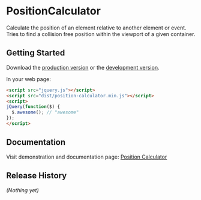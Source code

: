 # PositionCalculator

Calculate the position of an element relative to another element or event. Tries to find a collision free position within the viewport of a given container.

## Getting Started
Download the [production version][min] or the [development version][max].

[min]: https://raw.github.com/tlindig/position-calculator/master/dist/position-calculator.min.js
[max]: https://raw.github.com/tlindig/position-calculator/master/dist/position-calculator.js

In your web page:

```html
<script src="jquery.js"></script>
<script src="dist/position-calculator.min.js"></script>
<script>
jQuery(function($) {
  $.awesome(); // "awesome"
});
</script>
```

## Documentation

Visit demonstration and documentation page: <a href="http://tlindig.github.io/position-calculator/">Position Calculator</a>


## Release History
_(Nothing yet)_
